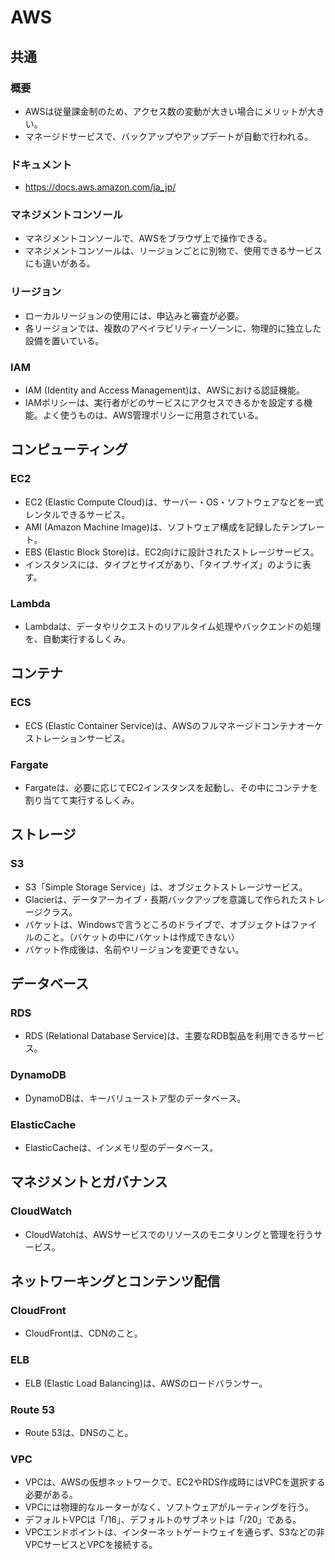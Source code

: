 ﻿# AWS

## 共通

### 概要

- AWSは従量課金制のため、アクセス数の変動が大きい場合にメリットが大きい。
- マネージドサービスで、バックアップやアップデートが自動で行われる。

### ドキュメント

- <https://docs.aws.amazon.com/ja_jp/>

### マネジメントコンソール

- マネジメントコンソールで、AWSをブラウザ上で操作できる。
- マネジメントコンソールは、リージョンごとに別物で、使用できるサービスにも違いがある。

### リージョン

- ローカルリージョンの使用には、申込みと審査が必要。
- 各リージョンでは、複数のアベイラビリティーゾーンに、物理的に独立した設備を置いている。

### IAM

- IAM (Identity and Access Management)は、AWSにおける認証機能。
- IAMポリシーは、実行者がどのサービスにアクセスできるかを設定する機能。よく使うものは、AWS管理ポリシーに用意されている。

## コンピューティング

### EC2

- EC2 (Elastic Compute Cloud)は、サーバー・OS・ソフトウェアなどを一式レンタルできるサービス。
- AMI (Amazon Machine Image)は、ソフトウェア構成を記録したテンプレート。
- EBS (Elastic Block Store)は、EC2向けに設計されたストレージサービス。
- インスタンスには、タイプとサイズがあり、「タイプ.サイズ」のように表す。

### Lambda

- Lambdaは、データやリクエストのリアルタイム処理やバックエンドの処理を、自動実行するしくみ。

## コンテナ

### ECS

- ECS (Elastic Container Service)は、AWSのフルマネージドコンテナオーケストレーションサービス。

### Fargate

- Fargateは、必要に応じてEC2インスタンスを起動し、その中にコンテナを割り当てて実行するしくみ。

## ストレージ

### S3

- S3「Simple Storage Service」は、オブジェクトストレージサービス。
- Glacierは、データアーカイブ・長期バックアップを意識して作られたストレージクラス。
- バケットは、Windowsで言うところのドライブで、オブジェクトはファイルのこと。（バケットの中にバケットは作成できない）
- バケット作成後は、名前やリージョンを変更できない。

## データベース

### RDS

- RDS (Relational Database Service)は、主要なRDB製品を利用できるサービス。

### DynamoDB

- DynamoDBは、キーバリューストア型のデータベース。

### ElasticCache

- ElasticCacheは、インメモリ型のデータベース。

## マネジメントとガバナンス

### CloudWatch

- CloudWatchは、AWSサービスでのリソースのモニタリングと管理を行うサービス。

## ネットワーキングとコンテンツ配信

### CloudFront

- CloudFrontは、CDNのこと。

### ELB

- ELB (Elastic Load Balancing)は、AWSのロードバランサー。

### Route 53

- Route 53は、DNSのこと。

### VPC

- VPCは、AWSの仮想ネットワークで、EC2やRDS作成時にはVPCを選択する必要がある。
- VPCには物理的なルーターがなく、ソフトウェアがルーティングを行う。
- デフォルトVPCは「/16」、デフォルトのサブネットは「/20」である。
- VPCエンドポイントは、インターネットゲートウェイを通らず、S3などの非VPCサービスとVPCを接続する。
